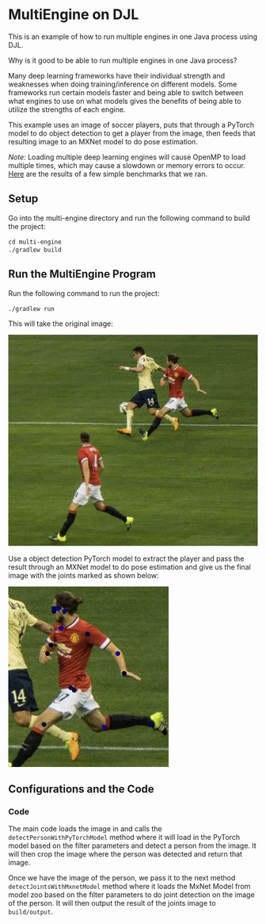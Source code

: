 # MultiEngine on DJL

This is an example of how to run multiple engines in one Java process using DJL.

Why is it good to be able to run multiple engines in one Java process?

Many deep learning frameworks have their individual strength and weaknesses when doing training/inference
on different models. Some frameworks run certain models faster and being able to switch between what engines to use 
on what models gives the benefits of being able to utilize the strengths of each engine.

This example uses an image of soccer players, puts that through a PyTorch model to do object detection to get 
a player from the image, then feeds that resulting image to an MXNet model to do pose estimation. 

*Note:* Loading multiple deep learning engines will cause OpenMP to load multiple times, which may cause a slowdown
or memory errors to occur. [Here](performance_numbers.md) are the results of a few simple benchmarks that we ran.

## Setup
Go into the multi-engine directory and run the following command to build the project:

```
cd multi-engine
./gradlew build
```

## Run the MultiEngine Program

Run the following command to run the project:

```
./gradlew run
```

This will take the original image:

![Original Image](https://github.com/aws-samples/djl-demo/blob/master/multi-engine/src/test/resources/pose_soccer.png?raw=true)

Use a object detection PyTorch model to extract the player and pass the result through an 
MXNet model to do pose estimation and give us the final image with the joints marked as shown below:

![Pose Estimation](https://github.com/aws-samples/djl-demo/blob/master/multi-engine/src/test/resources/joints.png?raw=true)

## Configurations and the Code

### Code

The main code loads the image in and calls the `detectPersonWithPyTorchModel` method where it will
load in the PyTorch model based on the filter parameters and detect a person from the image.
It will then crop the image where the person was detected and return that image.

Once we have the image of the person, we pass it to the next method `detectJointsWithMxnetModel` 
method where it loads the MxNet Model from model zoo based on the filter parameters to do joint detection 
on the image of the person. It will then output the result of the joints image to `build/output`.
